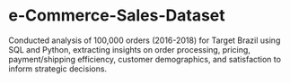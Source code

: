 # e-Commerce-Sales-Dataset
Conducted analysis of 100,000 orders (2016-2018) for Target Brazil using SQL and Python, extracting insights on order processing, pricing, payment/shipping efficiency, customer demographics, and satisfaction to inform strategic decisions.
